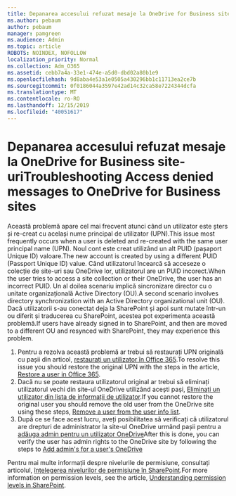 ```yaml
---
title: Depanarea accesului refuzat mesaje la OneDrive for Business site-uri
ms.author: pebaum
author: pebaum
manager: pamgreen
ms.audience: Admin
ms.topic: article
ROBOTS: NOINDEX, NOFOLLOW
localization_priority: Normal
ms.collection: Adm_O365
ms.assetid: cebb7a4a-33e1-474e-a5d0-dbd02a80b1e9
ms.openlocfilehash: 9d8aba4e53a1e0505a430296bb1c11713ea2ce7b
ms.sourcegitcommit: 0f0186044a3597e42ad14c32ca58e7224344dcfa
ms.translationtype: MT
ms.contentlocale: ro-RO
ms.lasthandoff: 12/15/2019
ms.locfileid: "40051617"
---
```

# <a name="troubleshooting-access-denied-messages-to-onedrive-for-business-sites"></a><span data-ttu-id="e432a-102">Depanarea accesului refuzat mesaje la OneDrive for Business site-uri</span><span class="sxs-lookup"><span data-stu-id="e432a-102">Troubleshooting Access denied messages to OneDrive for Business sites</span></span>

<span data-ttu-id="e432a-103">Această problemă apare cel mai frecvent atunci când un utilizator este șters și re-creat cu același nume principal de utilizator (UPN).</span><span class="sxs-lookup"><span data-stu-id="e432a-103">This issue most frequently occurs when a user is deleted and re-created with the same user principal name (UPN).</span></span> <span data-ttu-id="e432a-104">Noul cont este creat utilizând un alt PUID (pașaport Unique ID) valoare.</span><span class="sxs-lookup"><span data-stu-id="e432a-104">The new account is created by using a different PUID (Passport Unique ID) value.</span></span> <span data-ttu-id="e432a-105">Când utilizatorul încearcă să acceseze o colecție de site-uri sau OneDrive lor, utilizatorul are un PUID incorect.</span><span class="sxs-lookup"><span data-stu-id="e432a-105">When the user tries to access a site collection or their OneDrive, the user has an incorrect PUID.</span></span> <span data-ttu-id="e432a-106">Un al doilea scenariu implică sincronizare director cu o unitate organizațională Active Directory (OU).</span><span class="sxs-lookup"><span data-stu-id="e432a-106">A second scenario involves directory synchronization with an Active Directory organizational unit (OU).</span></span> <span data-ttu-id="e432a-107">Dacă utilizatorii s-au conectat deja la SharePoint și apoi sunt mutate într-un ou diferit și traducerea cu SharePoint, acestea pot experimenta această problemă.</span><span class="sxs-lookup"><span data-stu-id="e432a-107">If users have already signed in to SharePoint, and then are moved to a different OU and resynced with SharePoint, they may experience this problem.</span></span>

1. <span data-ttu-id="e432a-108">Pentru a rezolva această problemă ar trebui să restaurați UPN originală cu pașii din articol, [restaurați un utilizator în Office 365](https://docs.microsoft.com/office365/admin/add-users/restore-user?view=o365-worldwide).</span><span class="sxs-lookup"><span data-stu-id="e432a-108">To resolve this issue you should restore the original UPN with the steps in the article, [Restore a user in Office 365](https://docs.microsoft.com/office365/admin/add-users/restore-user?view=o365-worldwide).</span></span>
2. <span data-ttu-id="e432a-109">Dacă nu se poate restaura utilizatorul original ar trebui să eliminați utilizatorul vechi din site-ul OneDrive utilizând acești pași, [Eliminați un utilizator din lista de informații de utilizator]().</span><span class="sxs-lookup"><span data-stu-id="e432a-109">If you cannot restore the original user you should remove the old user from the OneDrive site using these steps, [Remove a user from the user info list]().</span></span> 
3. <span data-ttu-id="e432a-110">După ce se face acest lucru, aveți posibilitatea să verificați că utilizatorul are drepturi de administrator la site-ul OneDrive urmând pașii pentru a [adăuga admin pentru un utilizator OneDrive](https://docs.microsoft.com/sharepoint/manage-user-profiles?redirectSourcePath=%252fen-us%252farticle%252fmanage-user-profiles-in-the-sharepoint-admin-center-494bec9c-6654-41f0-920f-f7f937ea9723#add-and-remove-admins-for-a-users-onedrive)</span><span class="sxs-lookup"><span data-stu-id="e432a-110">After this is done, you can verify the user has admin rights to the OneDrive site by following the steps to [Add admin's for a user's OneDrive](https://docs.microsoft.com/sharepoint/manage-user-profiles?redirectSourcePath=%252fen-us%252farticle%252fmanage-user-profiles-in-the-sharepoint-admin-center-494bec9c-6654-41f0-920f-f7f937ea9723#add-and-remove-admins-for-a-users-onedrive)</span></span>

<span data-ttu-id="e432a-111">Pentru mai multe informații despre nivelurile de permisiune, consultați articolul, [înțelegerea nivelurilor de permisiune în SharePoint](https://docs.microsoft.com/sharepoint/understanding-permission-levels).</span><span class="sxs-lookup"><span data-stu-id="e432a-111">For more information on permission levels, see the article, [Understanding permission levels in SharePoint](https://docs.microsoft.com/sharepoint/understanding-permission-levels).</span></span>
